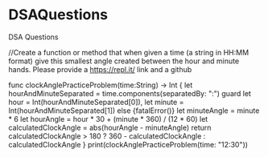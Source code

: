 # DSAQuestions
DSA Questions

//Create a function or method that when given a time (a string in HH:MM format) give this smallest angle created between the hour and minute hands. Please provide a https://repl.it/ link and a github


func clockAnglePracticeProblem(time:String) -> Int {
    let hourAndMinuteSeparated = time.components(separatedBy: ":")
    guard let hour = Int(hourAndMinuteSeparated[0]), let minute = Int(hourAndMinuteSeparated[1])  else {fatalError()}
    let minuteAngle = minute * 6
    let hourAngle = hour * 30 + (minute * 360) / (12 * 60)
    let calculatedClockAngle = abs(hourAngle - minuteAngle)
    return calculatedClockAngle > 180 ? 360 - calculatedClockAngle : calculatedClockAngle
}
print(clockAnglePracticeProblem(time: "12:30"))

